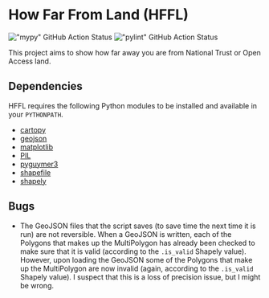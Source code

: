 # How Far From Land (HFFL)

!["mypy" GitHub Action Status](https://github.com/Guymer/hffl/actions/workflows/mypy.yaml/badge.svg) !["pylint" GitHub Action Status](https://github.com/Guymer/hffl/actions/workflows/pylint.yaml/badge.svg)

This project aims to show how far away you are from National Trust or Open Access land.

## Dependencies

HFFL requires the following Python modules to be installed and available in your `PYTHONPATH`.

* [cartopy](https://pypi.org/project/Cartopy/)
* [geojson](https://pypi.org/project/geojson/)
* [matplotlib](https://pypi.org/project/matplotlib/)
* [PIL](https://pypi.org/project/Pillow/)
* [pyguymer3](https://github.com/Guymer/PyGuymer3)
* [shapefile](https://pypi.org/project/pyshp/)
* [shapely](https://pypi.org/project/Shapely/)

## Bugs

* The GeoJSON files that the script saves (to save time the next time it is run) are not reversible. When a GeoJSON is written, each of the Polygons that makes up the MultiPolygon has already been checked to make sure that it is valid (according to the `.is_valid` Shapely value). However, upon loading the GeoJSON some of the Polygons that make up the MultiPolygon are now invalid (again, according to the `.is_valid` Shapely value). I suspect that this is a loss of precision issue, but I might be wrong.

